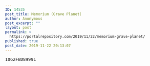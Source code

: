 ```yaml
---
ID: 14535
post_title: Memorium (Grave Planet)
author: Anonymous
post_excerpt: ""
layout: post
permalink: >
  https://portalrepository.com/2019/11/22/memorium-grave-planet/
published: true
post_date: 2019-11-22 20:13:07
---
```

<pre>1062FBD89991</pre>